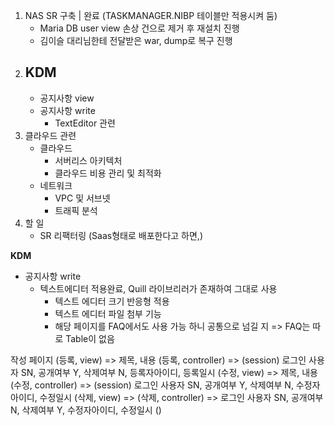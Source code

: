 1. NAS SR 구축 | 완료 (TASKMANAGER.NIBP 테이블만 적용시켜 둠)
	- Maria DB user view 손상 건으로 제거 후 재설치 진행
	- 김이슬 대리님한테 전달받은 war, dump로 복구 진행
1. KDM 
	 - 
	 - 공지사항 view
	 - 공지사항 write
		 - TextEditor 관련
2. 클라우드 관련
	- 클라우드
		- 서버리스 아키텍처
		- 클라우드 비용 관리 및 최적화
	- 네트워크
		- VPC 및 서브넷
		- 트래픽 분석
3. 할 일
	- SR 리팩터링 (Saas형태로 배포한다고 하면,)


**KDM**
- 공지사항 write
	- 텍스트에디터 적용완료, Quill 라이브리러가 존재하여 그대로 사용
		- 텍스트 에디터 크기 반응형 적용
		- 텍스트 에디터 파일 첨부 기능
		- 해당 페이지를 FAQ에서도 사용 가능 하니 공통으로 넘길 지 => FAQ는 따로 Table이 없음

작성 페이지 
(등록, view) => 제목, 내용
(등록, controller) => (session) 로그인 사용자 SN, 공개여부 Y, 삭제여부 N, 등록자아이디, 등록일시
(수정, view) => 제목, 내용
(수정, controller) => (session) 로그인 사용자 SN, 공개여부 Y, 삭제여부 N, 수정자아이디, 수정일시
(삭제, view) =>
(삭제, controller) => 로그인 사용자 SN, 공개여부 N, 삭제여부 Y, 수정자아이디, 수정일시
()